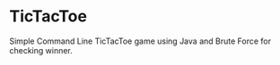TicTacToe
=========

Simple Command Line TicTacToe game using Java and Brute Force for checking winner.
